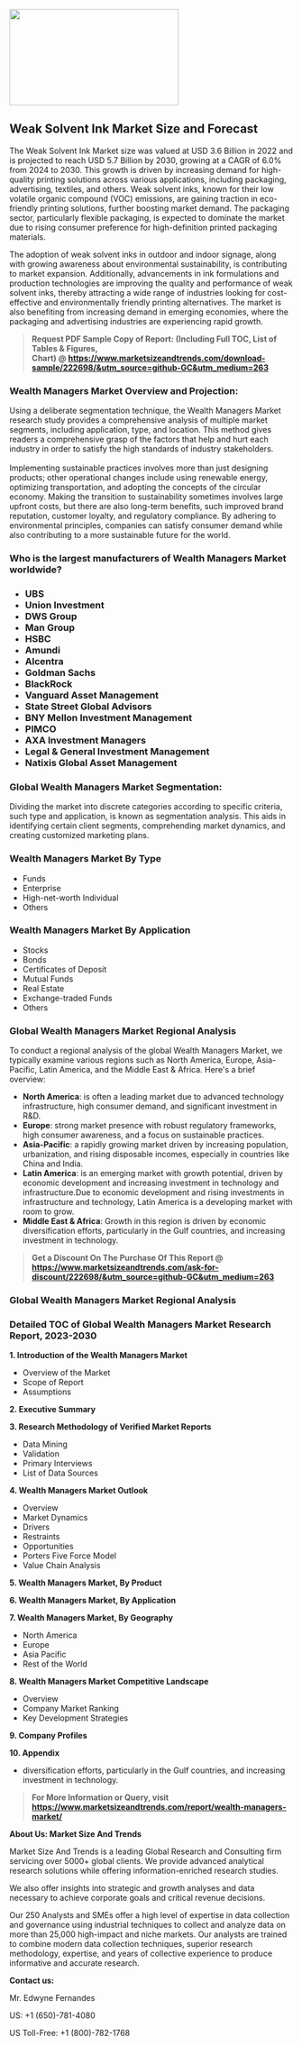 <p><img class="alignnone size-medium wp-image-20088" src="https://ffe5etoiles.com/wp-content/uploads/2024/12/MST1-300x171.png" alt="" width="300" height="171" /></p><h2>Weak Solvent Ink Market Size and Forecast</h2><p>The Weak Solvent Ink Market size was valued at USD 3.6 Billion in 2022 and is projected to reach USD 5.7 Billion by 2030, growing at a CAGR of 6.0% from 2024 to 2030. This growth is driven by increasing demand for high-quality printing solutions across various applications, including packaging, advertising, textiles, and others. Weak solvent inks, known for their low volatile organic compound (VOC) emissions, are gaining traction in eco-friendly printing solutions, further boosting market demand. The packaging sector, particularly flexible packaging, is expected to dominate the market due to rising consumer preference for high-definition printed packaging materials.</p><p>The adoption of weak solvent inks in outdoor and indoor signage, along with growing awareness about environmental sustainability, is contributing to market expansion. Additionally, advancements in ink formulations and production technologies are improving the quality and performance of weak solvent inks, thereby attracting a wide range of industries looking for cost-effective and environmentally friendly printing alternatives. The market is also benefiting from increasing demand in emerging economies, where the packaging and advertising industries are experiencing rapid growth.</p></p><blockquote id="" class=""><strong>Request PDF Sample Copy of Report: (Including Full TOC, List of Tables &amp; Figures, Chart)&nbsp;@&nbsp;<strong><a href="https://www.marketsizeandtrends.com/download-sample/222698/&utm_source=github-GC&utm_medium=263" target="_blank">https://www.marketsizeandtrends.com/download-sample/222698/&utm_source=github-GC&utm_medium=263</a></strong></strong></blockquote><h3 id="" class="">Wealth Managers Market&nbsp;Overview and Projection:</h3><p id="" class="">Using a deliberate segmentation technique, the Wealth Managers Market research study provides a comprehensive analysis of multiple market segments, including application, type, and location. This method gives readers a comprehensive grasp of the factors that help and hurt each industry in order to satisfy the high standards of industry stakeholders. <br /> <br />Implementing sustainable practices involves more than just designing products; other operational changes include using renewable energy, optimizing transportation, and adopting the concepts of the circular economy. Making the transition to sustainability sometimes involves large upfront costs, but there are also long-term benefits, such improved brand reputation, customer loyalty, and regulatory compliance. By adhering to environmental principles, companies can satisfy consumer demand while also contributing to a more sustainable future for the world.</p><h3 id="" class="">Who is the largest manufacturers of&nbsp;Wealth Managers Market worldwide?</h3><h3 class=""><p><ul><li>UBS </li><li> Union Investment </li><li> DWS Group </li><li> Man Group </li><li> HSBC </li><li> Amundi </li><li> Alcentra </li><li> Goldman Sachs </li><li> BlackRock </li><li> Vanguard Asset Management </li><li> State Street Global Advisors </li><li> BNY Mellon Investment Management </li><li> PIMCO </li><li> AXA Investment Managers </li><li> Legal & General Investment Management </li><li> Natixis Global Asset Management</li></ul></p></h3><h3 id="" class="">Global&nbsp;Wealth Managers Market Segmentation:</h3><p id="" class="">Dividing the market into discrete categories according to specific criteria, such type and application, is known as segmentation analysis. This aids in identifying certain client segments, comprehending market dynamics, and creating customized marketing plans.</p><h3 id="" class="">Wealth Managers Market&nbsp;By Type</h3><p><p><ul><li>Funds</li><li> Enterprise</li><li> High-net-worth Individual</li><li> Others</p></li></ul></p></p><h3 id="" class="">Wealth Managers Market&nbsp;By Application</h3><p class=""><p><ul><li>Stocks</li><li> Bonds</li><li> Certificates of Deposit</li><li> Mutual Funds</li><li> Real Estate</li><li> Exchange-traded Funds</li><li> Others</li></ul></p></p><h3 id="" class="">Global Wealth Managers Market Regional Analysis</h3><p id="" class="">To conduct a regional analysis of the global Wealth Managers Market, we typically examine various regions such as North America, Europe, Asia-Pacific, Latin America, and the Middle East &amp; Africa. Here's a brief overview:</p><ul><li><strong>North America</strong>: is often a leading market due to advanced technology infrastructure, high consumer demand, and significant investment in R&amp;D.</li><li><strong>Europe</strong>: strong market presence with robust regulatory frameworks, high consumer awareness, and a focus on sustainable practices.</li><li><strong>Asia-Pacific</strong>: a rapidly growing market driven by increasing population, urbanization, and rising disposable incomes, especially in countries like China and India.</li><li><strong>Latin America</strong>: is an emerging market with growth potential, driven by economic development and increasing investment in technology and infrastructure.Due to economic development and rising investments in infrastructure and technology, Latin America is a developing market with room to grow.</li><li><strong>Middle East &amp; Africa</strong>: Growth in this region is driven by economic diversification efforts, particularly in the Gulf countries, and increasing investment in technology.</li></ul><blockquote id="" class=""><strong>Get a Discount On The Purchase Of This Report @ <strong><a href="https://www.marketsizeandtrends.com/ask-for-discount/222698/&utm_source=github-GC&utm_medium=263" target="_blank">https://www.marketsizeandtrends.com/ask-for-discount/222698/&utm_source=github-GC&utm_medium=263</a></strong></strong></blockquote><h3 id="" class="">Global Wealth Managers Market Regional Analysis</h3><h3 id="" class="">Detailed TOC of Global Wealth Managers Market Research Report, 2023-2030</h3><p id="" class=""><strong>1. Introduction of the Wealth Managers Market</strong></p><ul><li>Overview of the Market</li><li>Scope of Report</li><li>Assumptions</li></ul><p id="" class=""><strong>2. Executive Summary</strong></p><p id="" class=""><strong>3. Research Methodology of Verified Market Reports</strong></p><ul><li>Data Mining</li><li>Validation</li><li>Primary Interviews</li><li>List of Data Sources</li></ul><p id="" class=""><strong>4. Wealth Managers Market Outlook</strong></p><ul><li>Overview</li><li>Market Dynamics</li><li>Drivers</li><li>Restraints</li><li>Opportunities</li><li>Porters Five Force Model</li><li>Value Chain Analysis</li></ul><p id="" class=""><strong>5. Wealth Managers Market, By Product</strong></p><p id="" class=""><strong>6. Wealth Managers Market, By Application</strong></p><p id="" class=""><strong>7. Wealth Managers Market, By Geography</strong></p><ul><li>North America</li><li>Europe</li><li>Asia Pacific</li><li>Rest of the World</li></ul><p id="" class=""><strong>8. Wealth Managers Market Competitive Landscape</strong></p><ul><li>Overview</li><li>Company Market Ranking</li><li>Key Development Strategies</li></ul><p id="" class=""><strong>9. Company Profiles</strong></p><p id="" class=""><strong>10. Appendix</strong></p><ul><li>diversification efforts, particularly in the Gulf countries, and increasing investment in technology.</li></ul><blockquote id="" class=""><strong>For More Information or Query, visit <strong><strong><a href="https://www.marketsizeandtrends.com/report/wealth-managers-market/" target="_blank">https://www.marketsizeandtrends.com/report/wealth-managers-market/</a></strong></strong></strong></blockquote><p id="" class=""><strong>About Us: Market Size And Trends</strong></p><p id="" class="">Market Size And Trends is a leading Global Research and Consulting firm servicing over 5000+ global clients. We provide advanced analytical research solutions while offering information-enriched research studies.</p><p id="" class="">We also offer insights into strategic and growth analyses and data necessary to achieve corporate goals and critical revenue decisions.</p><p id="" class="">Our 250 Analysts and SMEs offer a high level of expertise in data collection and governance using industrial techniques to collect and analyze data on more than 25,000 high-impact and niche markets. Our analysts are trained to combine modern data collection techniques, superior research methodology, expertise, and years of collective experience to produce informative and accurate research.</p><p id="" class=""><strong>Contact us:</strong></p><p id="" class="">Mr. Edwyne Fernandes</p><p id="" class="">US: +1 (650)-781-4080</p><p id="" class="">US Toll-Free: +1 (800)-782-1768</p>
